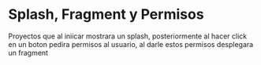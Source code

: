 # Splash, Fragment y Permisos
Proyectos que al iniicar mostrara un splash, posteriormente al hacer click en un boton pedira permisos al usuario, 
al darle estos permisos desplegara un fragment 

